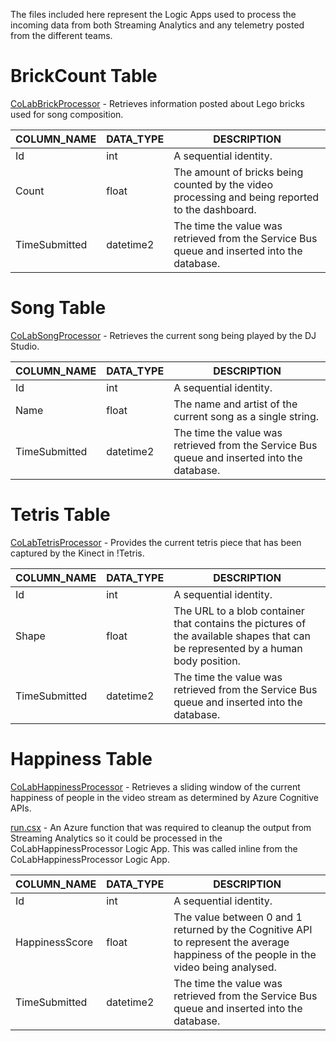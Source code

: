 The files included here represent the Logic Apps used to process the incoming data from both Streaming Analytics and any telemetry posted from the different teams.

# BrickCount Table

[CoLabBrickProcessor](CoLabBrickProcessor) - Retrieves information posted about Lego bricks used for song composition.

| COLUMN_NAME  | DATA_TYPE  | DESCRIPTION  |
|---|---|---|
|Id   |int   |A sequential identity.|
|Count   |float   |The amount of bricks being counted by the video processing and being reported to the dashboard.|
|TimeSubmitted   |datetime2   |The time the value was retrieved from the Service Bus queue and inserted into the database.|

# Song Table

[CoLabSongProcessor](CoLabSongProcessor) - Retrieves the current song being played by the DJ Studio.

| COLUMN_NAME  | DATA_TYPE  | DESCRIPTION  |
|---|---|---|
|Id   |int   |A sequential identity.|
|Name   |float   |The name and artist of the current song as a single string.|
|TimeSubmitted   |datetime2   |The time the value was retrieved from the Service Bus queue and inserted into the database.|

# Tetris Table

[CoLabTetrisProcessor](CoLabTetrisProcessor) - Provides the current tetris piece that has been captured by the Kinect in !Tetris.

| COLUMN_NAME  | DATA_TYPE  | DESCRIPTION  |
|---|---|---|
|Id   |int   |A sequential identity.|
|Shape   |float   |The URL to a blob container that contains the pictures of the available shapes that can be represented by a human body position.|
|TimeSubmitted   |datetime2   |The time the value was retrieved from the Service Bus queue and inserted into the database.|

# Happiness Table

[CoLabHappinessProcessor](CoLabHappinessProcessor) - Retrieves a sliding window of the current happiness of people in the video stream as determined by Azure Cognitive APIs.

[run.csx](run.csx) - An Azure function that was required to cleanup the output from Streaming Analytics so it could be processed in the CoLabHappinessProcessor Logic App. This was called inline from the CoLabHappinessProcessor Logic App.

| COLUMN_NAME  | DATA_TYPE  | DESCRIPTION  |
|---|---|---|
|Id   |int   |A sequential identity.|
|HappinessScore   |float   |The value between 0 and 1 returned by the Cognitive API to represent the average happiness of the people in the video being analysed.|
|TimeSubmitted   |datetime2   |The time the value was retrieved from the Service Bus queue and inserted into the database.|



